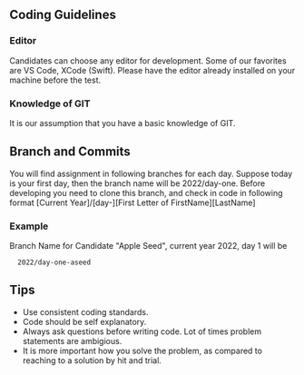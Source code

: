 ## Coding Guidelines
 
### Editor

Candidates can choose any editor for development. Some of our favorites are VS Code, XCode (Swift). Please have the editor already installed on your machine before the test.

### Knowledge of GIT
It is our assumption that you have a basic knowledge of GIT.

## Branch and Commits

You will find assignment in following branches for each day. Suppose today is your first day, then the branch name will be 2022/day-one. 
Before developing you need to clone this branch, and check in code in following format
[Current Year]/[day-<day>][First Letter of FirstName][LastName]
  
### Example
Branch Name for Candidate "Apple Seed", current year 2022, day 1 will be  
```
  2022/day-one-aseed
``` 
 

## Tips
* Use consistent coding standards.
* Code should be self explanatory.
* Always ask questions before writing code. Lot of times problem statements are ambigious.
* It is more important how you solve the problem, as compared to reaching to a solution by hit and trial.


